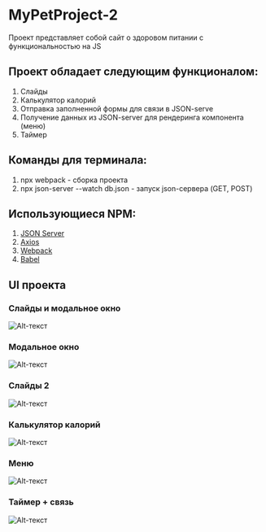 # MyPetProject-2

Проект представляет собой сайт о здоровом питании с функциональностью на JS

## Проект обладает следующим функционалом:
1) Слайды
2) Калькулятор калорий
3) Отправка заполненной формы для связи в JSON-serve
4) Получение данных из JSON-server для рендеринга компонента (меню)
5) Таймер

## Команды для терминала:
1) npx webpack - сборка проекта 
2) npx json-server --watch db.json - запуск json-сервера (GET, POST)

## Использующиеся NPM:
1) [JSON Server](https://github.com/typicode/json-server)
2) [Axios](https://github.com/axios/axios)
3) [Webpack](https://github.com/webpack/webpack)
4) [Babel](https://github.com/babel/babel)

## UI проекта
### Слайды и модальное окно
![Alt-текст](https://sun9-6.userapi.com/impg/XcUubq-F0UT9pfniP1puQHS5dhtUdWt0FbAkHw/oYmfpk75sBw.jpg?size=1360x768&quality=96&sign=d585ab06c33de05d48ca6f680fcd4897&type=album "Слайды и модальное окно")
### Модальное окно
![Alt-текст](https://sun9-41.userapi.com/impg/duAM6fF5S1cQs-lgtZKWoclCN-xz9eZ7Cgj2_Q/0bNnGrxptZY.jpg?size=1017x518&quality=96&sign=8a8cccae35610b3c0f679e03a311a180&type=album "Модальное окно")
### Слайды 2
![Alt-текст](https://sun9-86.userapi.com/impg/ZMxiPz4xvNlIRGRYmOV01BfQxubTSR1dCJrr4A/T6_-wfkIhUw.jpg?size=1360x768&quality=96&sign=d71e2fddb707b0aba6cbd450ca92c966&type=album "Слайд 2")
### Калькулятор калорий
![Alt-текст](https://sun9-46.userapi.com/impg/4qt7jA_6w6pJkA6I17TwLRe1oaDAqW1stPOSXA/OyTaIHs-Tfo.jpg?size=1360x768&quality=96&sign=3e7f598493be6bdb82070e154cd31daa&type=album "Калькулятор калорий")
### Меню
![Alt-текст](https://sun9-48.userapi.com/impg/BEwsX_zlitxSh1oyoRpvJvPxr_Hk9ho04OCZhA/k1PdukQylOI.jpg?size=1360x768&quality=96&sign=c675e0a4da087bebea0cf73a85cd3499&type=album "Меню")
### Таймер + связь
![Alt-текст](https://sun9-88.userapi.com/impg/7nsGSLoKAsbAreOnna6kkvJMrc9ZpXcKuxNevg/AqbIWZoPu_A.jpg?size=1360x768&quality=96&sign=b4792e7649f1596dc61ed52ff110cb7d&type=album "Таймер + связь")
